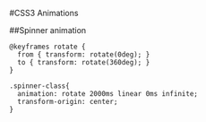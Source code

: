 #CSS3 Animations

##Spinner animation
```
@keyframes rotate {
  from { transform: rotate(0deg); }
  to { transform: rotate(360deg); }
}

.spinner-class{
  animation: rotate 2000ms linear 0ms infinite;
  transform-origin: center;
}
```